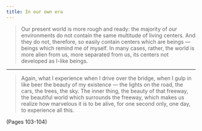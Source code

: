 ```yaml
---
title: In our own era
---
```


> Our present world is more rough and ready: the majority of our environments do not contain the same multitude of living centers. And they do not, therefore, so easily contain centers which are beings — beings which remind me of myself. In many cases, rather, the world is more alien from us, more separated from us, its centers not developed as I-like beings.

---

> Again, what I experience when I drive over the bridge, when I gulp in like beer the beauty of my existence — the lights on the road, the cars, the trees, the sky. The inner thing, the beauty of that freeway, the beautiful world which surrounds the freeway, which makes us realize how marvelous it is to be alive, for one second only, one day, to experience all this.

(Pages 103-104)
